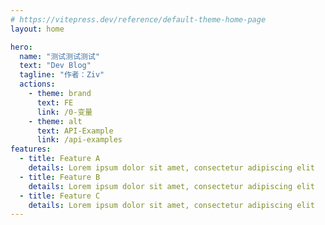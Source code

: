 ```yaml
---
# https://vitepress.dev/reference/default-theme-home-page
layout: home

hero:
  name: "测试测试测试"
  text: "Dev Blog"
  tagline: "作者：Ziv"
  actions:
    - theme: brand
      text: FE
      link: /0-变量
    - theme: alt
      text: API-Example
      link: /api-examples
features:
  - title: Feature A
    details: Lorem ipsum dolor sit amet, consectetur adipiscing elit
  - title: Feature B
    details: Lorem ipsum dolor sit amet, consectetur adipiscing elit
  - title: Feature C
    details: Lorem ipsum dolor sit amet, consectetur adipiscing elit
---
```


